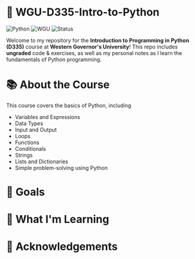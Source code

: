 # 📘 WGU-D335-Intro-to-Python

![Python](https://img.shields.io/badge/Python-3.11-blue?logo=python)
![WGU](https://img.shields.io/badge/WGU-D335-blue)
![Status](https://img.shields.io/badge/Status-In%20Progress-yellow)

Welcome to my repository for the **Introduction to Programming in Python (D335)** course at **Western Governor's University**! This repo includes **ungraded** code & exercises, as well as my personal notes as I learn the fundamentals of Python programming.


# 📚 About the Course

This course covers the basics of Python, including

- Variables and Expressions
- Data Types
- Input and Output
- Loops
- Functions
- Conditionals
- Strings
- Lists and Dictionaries
- Simple problem-solving using Python


# 🎯 Goals



# 🧠 What I'm Learning



# 🙌 Acknowledgements


